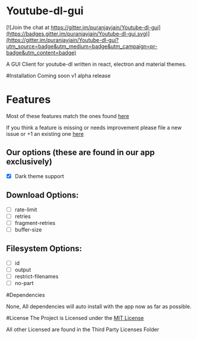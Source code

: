 # Youtube-dl-gui

[![Join the chat at https://gitter.im/puranjayjain/Youtube-dl-gui](https://badges.gitter.im/puranjayjain/Youtube-dl-gui.svg)](https://gitter.im/puranjayjain/Youtube-dl-gui?utm_source=badge&utm_medium=badge&utm_campaign=pr-badge&utm_content=badge)

A GUI Client for youtube-dl written in react, electron and material themes.

#Installation
Coming soon v1 alpha release

# Features
Most of these features match the ones found [here](https://github.com/rg3/youtube-dl/blob/master/README.md#options)

If you think a feature is missing or needs improvement please file a new issue or +1 an existing one [here](https://github.com/puranjayjain/Youtube-dl-gui/issues)

## Our options (these are found in our app exclusively)
- [x] Dark theme support

## Download Options:
- [ ] rate-limit
- [ ] retries
- [ ] fragment-retries
- [ ] buffer-size

## Filesystem Options:
- [ ] id
- [ ] output
- [ ] restrict-filenames
- [ ] no-part

#Dependencies

None, All dependencies will auto install with the app now as far as possible.

#License
The Project is Licensed under the [MIT License](https://github.com/puranjayjain/Youtube-dl-gui/blob/master/LICENSE)

All other Licensed are found in the Third Party Licenses Folder

